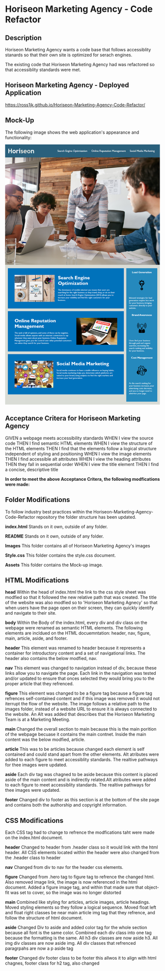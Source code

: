 # Horiseon Marketing Agency - Code Refactor

## Description

  Horiseon Marketing Agency wants a code base that follows accessiblity stanards so that their own site is optimized for serach engines. 

  The existing code that Horiseon Marketing Agency had was refactored so that accessiblity standards were met. 

## Horiseon Marketing Agency - Deployed Application 

https://ross1jk.github.io/Horiseon-Marketing-Agency-Code-Refactor/ 

## Mock-Up

The following image shows the web application's appearance and functionality:

![code refactor demo](./Assets/01-html-css-git-homework-demo.png)


## Acceptance Critera for Horiseon Marketing Agency
GIVEN a webpage meets accessibility standards
WHEN I view the source code
THEN I find semantic HTML elements
WHEN I view the structure of the HTML elements
THEN I find that the elements follow a logical structure independent of styling and positioning
WHEN I view the image elements
THEN I find accessible alt attributes
WHEN I view the heading attributes
THEN they fall in sequential order
WHEN I view the title element
THEN I find a concise, descriptive title

**In order to meet the above Acceptance Critera, the following modfications were made:**

## Folder Modifications
To follow industry best practices within the Horiseon-Marketing-Agency-Code-Refactor repository the folder structure has been updated.

  **index.html** 
  Stands on it own, outside of any folder.
  
  **README** 
  Stands on it own, outside of any folder.
  
  **Images** 
  This folder contains all of Horiseon Marketing Agency's images

  **Style.css** 
  This folder contains the style.css document. 

  **Assets**
  This folder contains the Mock-up image. 

## HTML Modifications
  
  **head**
  Within the head of index.html the link to the css style sheet was modfied so that it followed the new relative path that was created. The title of the website was also modfied so to 'Horiseon Marketing Agnecy' so that when users have the page open on their screen, they can quickly identify and navigate to their site. 
  
  **body**
  Within the Body of the index.html, every div and div class on the webpage were renamed as semantic HTML elements. The following elements are incldued on the HTML docuemntation: header, nav, figure, main, article, aside, and footer. 
  
  **header**
    This element was renamed to header because it represents a container for introductory content and a set of navigational links. The header also contains the below modfied, nav. 
  
  **nav**
    This element was changed to navigation instead of div, because these links allow you to navigate the page. Each link in the navigation was tested and/or updated to ensure that onces selected they would bring you to the proper article that they refrenced. 

  **figure**
    This element was changed to be a figure tag because a figure tag refrences self-contained content and if this image was removed it would not iterrupt the flow of the website. The image follows a relative path to the images folder, instead of a website URL to ensure it is always connected to the website. An Alt was added that describes that the Horiseon Marketing Team is at a Marketing Meeting. 

  **main**
    Changed the overall section to main because this is the main porition of the webpage becuase it contains the main contnet. Inside the main content was the below modfied, article.

  **article**
   This was to be articles because changed each element is self contained and could stand apart from the other elements. Alt atributes were added to each figure to meet accessiblity standards. The realtive pathways for thee images were updated. 
  
  **aside**
  Each div tag was chagned to be aside because this content is placed aside of the main content and is indirectly related.Alt atributes were added to each figure to meet accessiblity standards. The realtive pathways for thee images were updated. 
  
  **footer**
  Changed div to footer as this section is at the bottom of the site page and contains both the authorship and copyright information.

## CSS Modifications
  Each CSS tag had to change to refrence the modfications taht were made on the index.html document. 
  
  **header**
  Changed to header from .header class so it would link with the html header. All CSS elements located within the header were also changed from the .header class to header 

  **nav**
  Changed from div to nav for the header css elements.

  **figure**
  Changed from .hero tag to figure tag to refrence the changed html. Also removed image link, the image is now referenced in the html document. Added a figure image tag, and within that made sure that object-fit was set to cover, so the image was no longer distorted

  **main**
  Combined like styling for articles, article images, article headings. Moved styling elements so they follow a logical sequence. Moved float left and float right classes be near main article img tag that they refrence, and follow the structure of html document.
  
  **aside**
  Changed Div to aside and added color tag for the whole section because all font is the same color. Combined each div class into one tag because the formatting is the same. All h3 div classes are now aside h3. All img div classes are now aside img. All div classes that refrenced paragrpahs are now a p aside tag 

  **footer**
  Changed div footer class to be footer this allwos it to align with html chagnes, footer class for h2 tag, also changed
  
